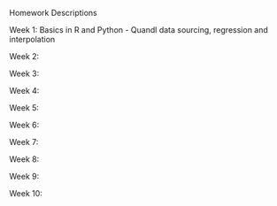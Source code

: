 Homework Descriptions

Week 1: Basics in R and Python - Quandl data sourcing, regression and
interpolation

Week 2:

Week 3:

Week 4:

Week 5:

Week 6:

Week 7:

Week 8:

Week 9:

Week 10:
